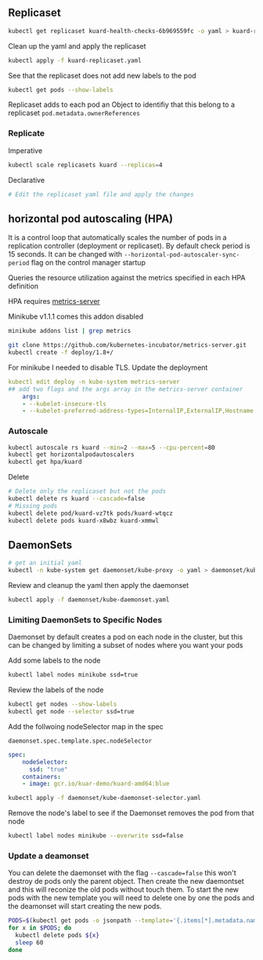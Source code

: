 
## Replicaset

```bash
kubectl get replicaset kuard-health-checks-6b969559fc -o yaml > kuard-replicaset.yaml
```

Clean up the yaml and apply the replicaset

```bash
kubectl apply -f kuard-replicaset.yaml
```

See that the replicaset does not add new labels to the pod

```bash
kubectl get pods --show-labels
```

Replicaset adds to each pod an Object to identifiy that this belong to a replicaset `pod.metadata.ownerReferences`

### Replicate

Imperative

```bash
kubectl scale replicasets kuard --replicas=4
```
Declarative
```bash
# Edit the replicaset yaml file and apply the changes
```

## horizontal pod autoscaling (HPA)

It is a control loop that automatically scales the number of pods in a replication controller (deployment or replicaset). By default check period is 15 seconds. It can be changed with `--horizontal-pod-autoscaler-sync-period` flag on the control manager startup

Queries the resource utilization against the metrics specified in each HPA definition

HPA requires [metrics-server](https://github.com/kubernetes-incubator/metrics-server)

Minikube v1.1.1 comes this addon disabled
```bash
minikube addons list | grep metrics
```

```bash
git clone https://github.com/kubernetes-incubator/metrics-server.git
kubectl create -f deploy/1.8+/
```

For minikube I needed to disable TLS. Update the deployment

```yaml
kubectl edit deploy -n kube-system metrics-server
## add two flags and the args array in the metrics-server container
    args:
    - --kubelet-insecure-tls
    - --kubelet-preferred-address-types=InternalIP,ExternalIP,Hostname
```

### Autoscale

```bash
kubectl autoscale rs kuard --min=2 --max=5 --cpu-percent=80
kubectl get horizontalpodautoscalers
kubectl get hpa/kuard
```

Delete 
```bash
# Delete only the replicaset but not the pods
kubectl delete rs kuard --cascade=false
# Missing pods
kubectl delete pod/kuard-vz7tk pods/kuard-wtqcz
kubectl delete pods kuard-x8wbz kuard-xmmwl
```

## DaemonSets

```bash
# get an initial yaml
kubectl -n kube-system get daemonset/kube-proxy -o yaml > daemonset/kube-daemonset.yaml
```
Review and cleanup the yaml then apply the daemonset
```bash
kubectl apply -f daemonset/kube-daemonset.yaml
```

### Limiting DaemonSets to Specific Nodes

Daemonset by default creates a pod on each node in the cluster, but this can be changed by limiting a subset of nodes where you want your pods

Add some labels to the node
```bash
kubectl label nodes minikube ssd=true
```
Review the labels of the node
```bash
kubectl get nodes --show-labels
kubectl get node --selector ssd=true
```

Add the follwoing nodeSelector map in the spec

`daemonset.spec.template.spec.nodeSelector`
```yaml
spec:
    nodeSelector:
      ssd: "true"
    containers:
    - image: gcr.io/kuar-demo/kuard-amd64:blue
```
```bash
kubectl apply -f daemonset/kube-daemonset-selector.yaml 
```

Remove the node's label to see if the Daemonset removes the pod from that node

```bash
kubectl label nodes minikube --overwrite ssd=false
```

### Update a deamonset
You can delete the daemonset with the flag `--cascade=false` this won't destroy de pods only the parent object. Then create the new daemontset and this will reconize the old pods without touch them. To start the new pods with the new template you will need to delete one by one the pods and the deamonset will start creating the new pods.

```bash
PODS=$(kubectl get pods -o jsonpath --template='{.items[*].metadata.name}')
for x in $PODS; do
  kubectl delete pods ${x}
  sleep 60
done
```


